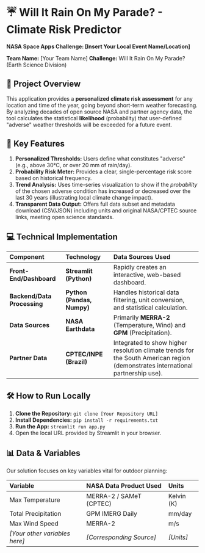 # ☔ Will It Rain On My Parade? - Climate Risk Predictor

**NASA Space Apps Challenge: [Insert Your Local Event Name/Location]**

**Team Name:** [Your Team Name]
**Challenge:** Will It Rain On My Parade? (Earth Science Division)

## 🌟 Project Overview

This application provides a **personalized climate risk assessment** for any location and time of the year, going beyond short-term weather forecasting. By analyzing decades of open source NASA and partner agency data, the tool calculates the statistical **likelihood** (probability) that user-defined "adverse" weather thresholds will be exceeded for a future event.

## 🚀 Key Features

1.  **Personalized Thresholds:** Users define what constitutes "adverse" (e.g., above 30°C, or over 20 mm of rain/day).
2.  **Probability Risk Meter:** Provides a clear, single-percentage risk score based on historical frequency.
3.  **Trend Analysis:** Uses time-series visualization to show if the *probability* of the chosen adverse condition has increased or decreased over the last 30 years (illustrating local climate change impact).
4.  **Transparent Data Output:** Offers full data subset and metadata download (CSV/JSON) including units and original NASA/CPTEC source links, meeting open science standards.

## 💻 Technical Implementation

| Component | Technology | Data Sources Used |
| :--- | :--- | :--- |
| **Front-End/Dashboard** | **Streamlit (Python)** | Rapidly creates an interactive, web-based dashboard. |
| **Backend/Data Processing** | **Python (Pandas, Numpy)** | Handles historical data filtering, unit conversion, and statistical calculation. |
| **Data Sources** | **NASA Earthdata** | Primarily **MERRA-2** (Temperature, Wind) and **GPM** (Precipitation). |
| **Partner Data** | **CPTEC/INPE (Brazil)** | Integrated to show higher resolution climate trends for the South American region (demonstrates international partnership use). |

## 🛠️ How to Run Locally

1.  **Clone the Repository:** `git clone [Your Repository URL]`
2.  **Install Dependencies:** `pip install -r requirements.txt`
3.  **Run the App:** `streamlit run app.py`
4.  Open the local URL provided by Streamlit in your browser.

## 📊 Data & Variables

Our solution focuses on key variables vital for outdoor planning:

| Variable | NASA Data Product Used | Units |
| :--- | :--- | :--- |
| Max Temperature | MERRA-2 / SAMeT (CPTEC) | Kelvin (K) |
| Total Precipitation | GPM IMERG Daily | mm/day |
| Max Wind Speed | MERRA-2 | m/s |
| *[Your other variables here]* | *[Corresponding Source]* | *[Units]* |